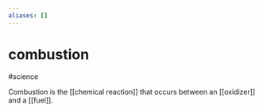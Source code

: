 ```yaml
---
aliases: []
---
```

# combustion
#science

Combustion is the [[chemical reaction]] that occurs between an [[oxidizer]] and a [[fuel]].